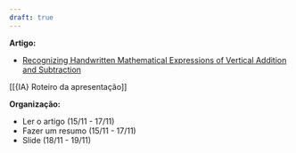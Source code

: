 ```yaml
---
draft: true
---
```




**Artigo:**
- [Recognizing Handwritten Mathematical Expressions of Vertical Addition and Subtraction](https://arxiv.org/pdf/2308.05820.pdf)

[[{IA} Roteiro da apresentação]]

**Organização:**
- Ler o artigo (15/11 - 17/11)
- Fazer um resumo (15/11 - 17/11)
- Slide (18/11  - 19/11)